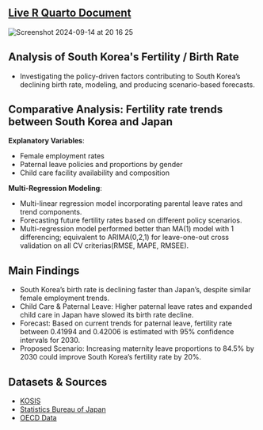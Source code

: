 ## [Live R Quarto Document](https://sehyunlee217.github.io/fertility_rate_analysis/fertility_rate_analysis.html)
![Screenshot 2024-09-14 at 20 16 25](https://github.com/user-attachments/assets/819d210c-9a10-4959-94e4-9ce4d873d12e)

## Analysis of South Korea's Fertility / Birth Rate 
- Investigating the policy-driven factors contributing to South Korea’s declining birth rate, modeling, and producing scenario-based forecasts.

## Comparative Analysis: Fertility rate trends between South Korea and Japan
**Explanatory Variables**:
- Female employment rates
- Paternal leave policies and proportions by gender
- Child care facility availability and composition

**Multi-Regression Modeling**:
- Multi-linear regression model incorporating parental leave rates and trend components.
- Forecasting future fertility rates based on different policy scenarios.
- Multi-regression model performed better than MA(1) model with 1 differencing; equivalent to ARIMA(0,2,1) for leave-one-out cross validation on all CV criterias(RMSE, MAPE, RMSEE). 

## Main Findings
- South Korea’s birth rate is declining faster than Japan’s, despite similar female employment trends.
- Child Care & Paternal Leave: Higher paternal leave rates and expanded child care in Japan have slowed its birth rate decline.
- Forecast: Based on current trends for paternal leave, fertility rate between 0.41994 and 0.42006 is estimated with 95% confidence intervals for 2030. 
- Proposed Scenario: Increasing maternity leave proportions to 84.5% by 2030 could improve South Korea’s fertility rate by 20%.

## Datasets & Sources 
- [KOSIS](https://kosis.kr/index/index.do)
- [Statistics Bureau of Japan](https://www.stat.go.jp/english/info/news/20240524.html)
- [OECD Data](https://www.oecd.org/en/data.html)
